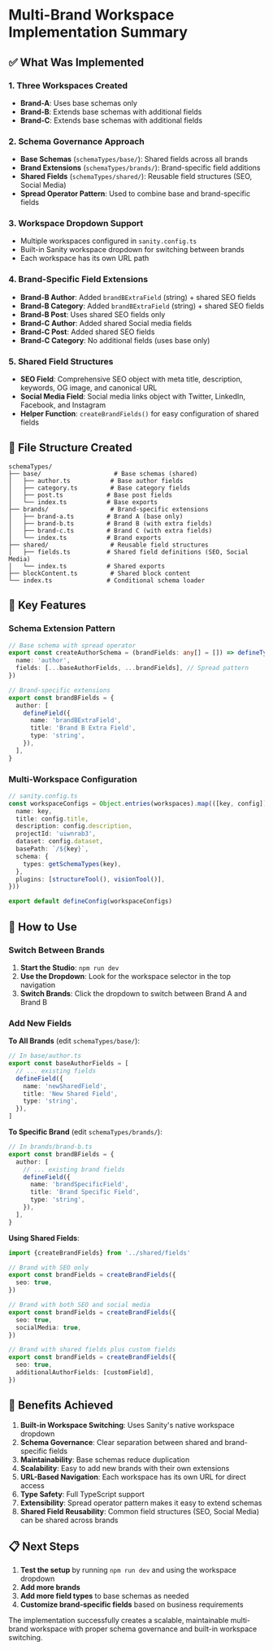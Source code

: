 # Multi-Brand Workspace Implementation Summary

## ✅ What Was Implemented

### 1. **Three Workspaces Created**
- **Brand-A**: Uses base schemas only
- **Brand-B**: Extends base schemas with additional fields
- **Brand-C**: Extends base schemas with additional fields

### 2. **Schema Governance Approach**
- **Base Schemas** (`schemaTypes/base/`): Shared fields across all brands
- **Brand Extensions** (`schemaTypes/brands/`): Brand-specific field additions
- **Shared Fields** (`schemaTypes/shared/`): Reusable field structures (SEO, Social Media)
- **Spread Operator Pattern**: Used to combine base and brand-specific fields

### 3. **Workspace Dropdown Support**
- Multiple workspaces configured in `sanity.config.ts`
- Built-in Sanity workspace dropdown for switching between brands
- Each workspace has its own URL path

### 4. **Brand-Specific Field Extensions**
- **Brand-B Author**: Added `brandBExtraField` (string) + shared SEO fields
- **Brand-B Category**: Added `brandBExtraField` (string) + shared SEO fields
- **Brand-B Post**: Uses shared SEO fields only
- **Brand-C Author**: Added shared Social media fields
- **Brand-C Post**: Added shared SEO fields
- **Brand-C Category**: No additional fields (uses base only)

### 5. **Shared Field Structures**
- **SEO Field**: Comprehensive SEO object with meta title, description, keywords, OG image, and canonical URL
- **Social Media Field**: Social media links object with Twitter, LinkedIn, Facebook, and Instagram
- **Helper Function**: `createBrandFields()` for easy configuration of shared fields


## 📁 File Structure Created

```
schemaTypes/
├── base/                    # Base schemas (shared)
│   ├── author.ts           # Base author fields
│   ├── category.ts         # Base category fields
│   ├── post.ts            # Base post fields
│   └── index.ts           # Base exports
├── brands/                 # Brand-specific extensions
│   ├── brand-a.ts         # Brand A (base only)
│   ├── brand-b.ts         # Brand B (with extra fields)
│   ├── brand-c.ts         # Brand C (with extra fields)
│   └── index.ts           # Brand exports
├── shared/                 # Reusable field structures
│   ├── fields.ts          # Shared field definitions (SEO, Social Media)
│   └── index.ts           # Shared exports
├── blockContent.ts         # Shared block content
└── index.ts               # Conditional schema loader
```

## 🔧 Key Features

### Schema Extension Pattern
```typescript
// Base schema with spread operator
export const createAuthorSchema = (brandFields: any[] = []) => defineType({
  name: 'author',
  fields: [...baseAuthorFields, ...brandFields], // Spread pattern
})

// Brand-specific extensions
export const brandBFields = {
  author: [
    defineField({
      name: 'brandBExtraField',
      title: 'Brand B Extra Field',
      type: 'string',
    }),
  ],
}
```

### Multi-Workspace Configuration
```typescript
// sanity.config.ts
const workspaceConfigs = Object.entries(workspaces).map(([key, config]) => ({
  name: key,
  title: config.title,
  description: config.description,
  projectId: 'uiwnrab3',
  dataset: config.dataset,
  basePath: `/${key}`,
  schema: {
    types: getSchemaTypes(key),
  },
  plugins: [structureTool(), visionTool()],
}))

export default defineConfig(workspaceConfigs)
```

## 🚀 How to Use

### Switch Between Brands
1. **Start the Studio**: `npm run dev`
2. **Use the Dropdown**: Look for the workspace selector in the top navigation
3. **Switch Brands**: Click the dropdown to switch between Brand A and Brand B

### Add New Fields

**To All Brands** (edit `schemaTypes/base/`):
```typescript
// In base/author.ts
export const baseAuthorFields = [
  // ... existing fields
  defineField({
    name: 'newSharedField',
    title: 'New Shared Field',
    type: 'string',
  }),
]
```

**To Specific Brand** (edit `schemaTypes/brands/`):
```typescript
// In brands/brand-b.ts
export const brandBFields = {
  author: [
    // ... existing brand fields
    defineField({
      name: 'brandSpecificField',
      title: 'Brand Specific Field',
      type: 'string',
    }),
  ],
}
```

**Using Shared Fields**:
```typescript
import {createBrandFields} from '../shared/fields'

// Brand with SEO only
export const brandFields = createBrandFields({
  seo: true,
})

// Brand with both SEO and social media
export const brandFields = createBrandFields({
  seo: true,
  socialMedia: true,
})

// Brand with shared fields plus custom fields
export const brandFields = createBrandFields({
  seo: true,
  additionalAuthorFields: [customField],
})
```

## 🎯 Benefits Achieved

1. **Built-in Workspace Switching**: Uses Sanity's native workspace dropdown
2. **Schema Governance**: Clear separation between shared and brand-specific fields
3. **Maintainability**: Base schemas reduce duplication
4. **Scalability**: Easy to add new brands with their own extensions
5. **URL-Based Navigation**: Each workspace has its own URL for direct access
6. **Type Safety**: Full TypeScript support
7. **Extensibility**: Spread operator pattern makes it easy to extend schemas
8. **Shared Field Reusability**: Common field structures (SEO, Social Media) can be shared across brands

## 📋 Next Steps

1. **Test the setup** by running `npm run dev` and using the workspace dropdown
2. **Add more brands**
3. **Add more field types** to base schemas as needed
4. **Customize brand-specific fields** based on business requirements

The implementation successfully creates a scalable, maintainable multi-brand workspace with proper schema governance and built-in workspace switching. 